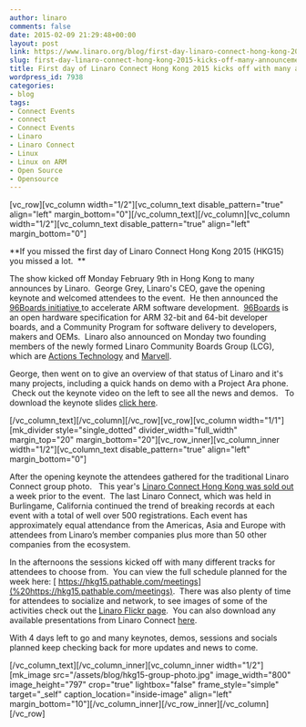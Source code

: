 ```yaml
---
author: linaro
comments: false
date: 2015-02-09 21:29:48+00:00
layout: post
link: https://www.linaro.org/blog/first-day-linaro-connect-hong-kong-2015-kicks-off-many-announcements/
slug: first-day-linaro-connect-hong-kong-2015-kicks-off-many-announcements
title: First day of Linaro Connect Hong Kong 2015 kicks off with many announcements
wordpress_id: 7938
categories:
- blog
tags:
- Connect Events
- connect
- Connect Events
- Linaro
- Linaro Connect
- Linux
- Linux on ARM
- Open Source
- Opensource
---
```


[vc_row][vc_column width="1/2"][vc_column_text disable_pattern="true" align="left" margin_bottom="0"][/vc_column_text][/vc_column][vc_column width="1/2"][vc_column_text disable_pattern="true" align="left" margin_bottom="0"]


**If you missed the first day of Linaro Connect Hong Kong 2015 (HKG15) you missed a lot.  **




The show kicked off Monday February 9th in Hong Kong to many announces by Linaro.  George Grey, Linaro's CEO, gave the opening keynote and welcomed attendees to the event.  He then announced the [96Boards initiative ](http://www.linaro.org/news/linaro-announces-96boards-initiative-accelerate-arm-software-development/)to accelerate ARM software development.  [96Boards](https://www.96boards.org/) is an open hardware specification for ARM 32-bit and 64-bit developer boards, and a Community Program for software delivery to developers, makers and OEMs.  Linaro also announced on Monday two founding members of the newly formed Linaro Community Boards Group (LCG), which are [Actions Technology](http://www.linaro.org/news/linaro-announces-actions-technology-founding-member-linaro-community-boards-group/) and [Marvell](http://www.linaro.org/news/linaro-announces-marvell-founding-member-linaro-community-boards-group/).




George, then went on to give an overview of that status of Linaro and it's many projects, including a quick hands on demo with a Project Ara phone.  Check out the keynote video on the left to see all the news and demos.   To download the keynote slides [click here](http://www.slideshare.net/linaroorg/hkg15-george-grey-keynote).


[/vc_column_text][/vc_column][/vc_row][vc_row][vc_column width="1/1"][mk_divider style="single_dotted" divider_width="full_width" margin_top="20" margin_bottom="20"][vc_row_inner][vc_column_inner width="1/2"][vc_column_text disable_pattern="true" align="left" margin_bottom="0"]


After the opening keynote the attendees gathered for the traditional Linaro Connect group photo.   This year's [Linaro Connect Hong Kong was sold out ](http://www.linaro.org/blog/linaro-connect-hong-kong-2015-sold/)a week prior to the event.  The last Linaro Connect, which was held in Burlingame, California continued the trend of breaking records at each event with a total of well over 500 registrations. Each event has approximately equal attendance from the Americas, Asia and Europe with attendees from Linaro’s member companies plus more than 50 other companies from the ecosystem.




In the afternoons the sessions kicked off with many different tracks for attendees to choose from.  You can view the full schedule planned for the week here: [ https://hkg15.pathable.com/meetings](%20https://hkg15.pathable.com/meetings).  There was also plenty of time for attendees to socialize and network, to see images of some of the activities check out the [Linaro Flickr page](https://www.flickr.com/photos/linaroorg/with/16477272811/).  You can also download any available presentations from Linaro Connect [here](http://www.slideshare.net/linaroorg).




With 4 days left to go and many keynotes, demos, sessions and socials planned keep checking back for more updates and news to come.


[/vc_column_text][/vc_column_inner][vc_column_inner width="1/2"][mk_image src="/assets/blog/hkg15-group-photo.jpg" image_width="800" image_height="797" crop="true" lightbox="false" frame_style="simple" target="_self" caption_location="inside-image" align="left" margin_bottom="10"][/vc_column_inner][/vc_row_inner][/vc_column][/vc_row]
